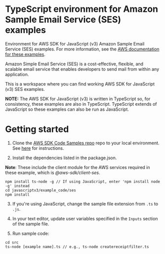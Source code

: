# TypeScript environment for Amazon Sample Email Service (SES) examples
Environment for AWS SDK for JavaScript (v3) Amazon Sample Email Service (SES) examples. For more information, see the [AWS documentation for these examples](https://docs.aws.amazon.com/sdk-for-javascript/v3/developer-guide/ses-examples.html).

Amazon Simple Email Service (SES) is a cost-effective, flexible, and scalable email service that enables developers to send mail from within any application.

This is a workspace where you can find working AWS SDK for JavaScript (v3) SES examples. 

**NOTE:** The AWS SDK for JavaScript (v3) is written in TypeScript so, for consistency, these examples are also in TypeScript. TypeScript extends of JavaScript so these examples can also be run as JavaScript.

# Getting started

1. Clone the [AWS SDK Code Samples repo](https://github.com/awsdocs/aws-doc-sdk-examples) repo to your local environment. See [here](https://docs.github.com/en/github/creating-cloning-and-archiving-repositories/cloning-a-repository) for instructions.

2. Install the dependencies listed in the package.json.

**Note**: These include the client module for the AWS services required in these example, 
which is *@aws-sdk/client-ses*.
```
npm install ts-node -g // If using JavaScript, enter 'npm install node -g' instead
cd javascriptv3/example_code/ses
npm install
```
3. If you're using JavaScript, change the sample file extension from ```.ts``` to ```.js```.


4. In your text editor, update user variables specified in the ```Inputs``` section of the sample file.

5. Run sample code:
```
cd src
ts-node [example name].ts // e.g., ts-node createreceiptfilter.ts
```
